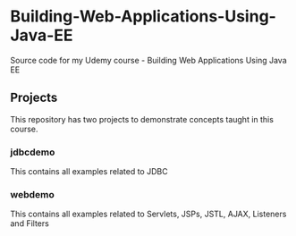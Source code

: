 # Building-Web-Applications-Using-Java-EE
Source code for my Udemy course - Building Web Applications Using Java EE

## Projects
This repository has two projects to demonstrate concepts taught in this course.

### jdbcdemo
This contains all examples related to JDBC

### webdemo
This contains all examples related to Servlets, JSPs, JSTL, AJAX, Listeners and Filters 


